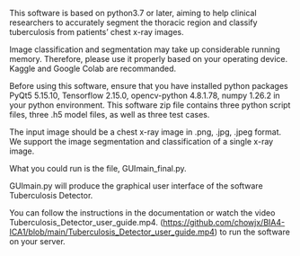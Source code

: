 This software is based on python3.7 or later, aiming to help clinical researchers to accurately segment the thoracic region and classify tuberculosis from patients’ chest x-ray images. 

Image classification and segmentation may take up considerable running memory. Therefore, please use it properly based on your operating device. Kaggle and Google Colab are recommanded.

Before using this software, ensure that you have installed python packages PyQt5 5.15.10, Tensorflow 2.15.0, opencv-python 4.8.1.78, numpy 1.26.2 in your python environment. This software zip file contains three python script files, three .h5 model files, as well as three test cases.

The input image should be a chest x-ray image in .png, .jpg, .jpeg format. We support the image segmentation and classification of a single x-ray image.

What you could run is the file, GUImain_final.py.

GUImain.py will produce the graphical user interface of the software Tuberculosis Detector. 

You can follow the instructions in the documentation or watch the video Tuberculosis_Detector_user_guide.mp4.
(https://github.com/chowjx/BIA4-ICA1/blob/main/Tuberculosis_Detector_user_guide.mp4) to run the software on your server.

